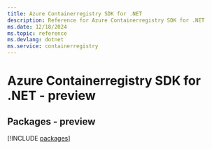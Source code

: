 ```yaml
---
title: Azure Containerregistry SDK for .NET
description: Reference for Azure Containerregistry SDK for .NET
ms.date: 12/18/2024
ms.topic: reference
ms.devlang: dotnet
ms.service: containerregistry
---
```

# Azure Containerregistry SDK for .NET - preview
## Packages - preview
[!INCLUDE [packages](containerregistry-index.md)]